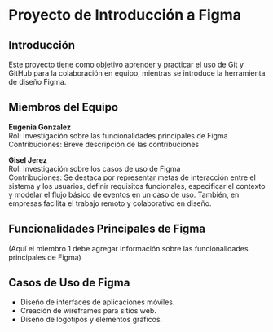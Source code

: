 # Proyecto de Introducción a Figma

## Introducción
Este proyecto tiene como objetivo aprender y practicar el uso de Git y GitHub para la colaboración en equipo, mientras se introduce la herramienta de diseño Figma.

## Miembros del Equipo
**Eugenia Gonzalez**  
Rol: Investigación sobre las funcionalidades principales de Figma  
Contribuciones: Breve descripción de las contribuciones

**Gisel Jerez**  
Rol: Investigación sobre los casos de uso de Figma  
Contribuciones: Se destaca por representar metas de interacción entre el sistema y los usuarios, definir requisitos funcionales, especificar el contexto y modelar el flujo básico de eventos en un caso de uso. También, en empresas facilita el trabajo remoto y colaborativo en diseño. 

## Funcionalidades Principales de Figma
(Aquí el miembro 1 debe agregar información sobre las funcionalidades principales de Figma)

## Casos de Uso de Figma
- Diseño de interfaces de aplicaciones móviles.
- Creación de wireframes para sitios web.
- Diseño de logotipos y elementos gráficos.
